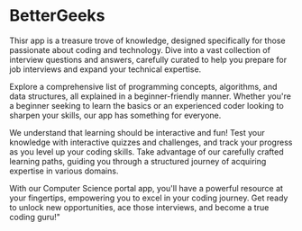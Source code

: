 # BetterGeeks
Thisr app is a treasure trove of knowledge, designed specifically for those passionate about coding and technology. Dive into a vast collection of interview questions and answers, carefully curated to help you prepare for job interviews and expand your technical expertise.

Explore a comprehensive list of programming concepts, algorithms, and data structures, all explained in a beginner-friendly manner. Whether you're a beginner seeking to learn the basics or an experienced coder looking to sharpen your skills, our app has something for everyone.

We understand that learning should be interactive and fun! Test your knowledge with interactive quizzes and challenges, and track your progress as you level up your coding skills. Take advantage of our carefully crafted learning paths, guiding you through a structured journey of acquiring expertise in various domains.

With our Computer Science portal app, you'll have a powerful resource at your fingertips, empowering you to excel in your coding journey. Get ready to unlock new opportunities, ace those interviews, and become a true coding guru!"

